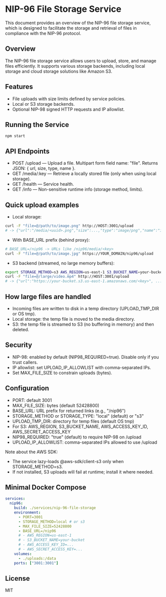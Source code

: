 # NIP-96 File Storage Service

This document provides an overview of the NIP-96 file storage service, which is designed to facilitate the storage and retrieval of files in compliance with the NIP-96 protocol.

## Overview

The NIP-96 file storage service allows users to upload, store, and manage files efficiently. It supports various storage backends, including local storage and cloud storage solutions like Amazon S3.

## Features

- File uploads with size limits defined by service policies.
- Local or S3 storage backends.
- Optional NIP-98 signed HTTP requests and IP allowlist.

## Running the Service

```
npm start
```

## API Endpoints

- POST /upload — Upload a file. Multipart form field name: "file". Returns JSON: { url, size, type, name }.
- GET /media/:key — Retrieve a locally stored file (only when using local storage).
- GET /health — Service health.
- GET /info — Non-sensitive runtime info (storage method, limits).

## Quick upload examples
- Local storage:
```bash
curl -F "file=@/path/to/image.png" http://HOST:3001/upload
# -> {"url":"/media/<uuid>.png","size":...,"type":"image/png","name":"image.png"}
```
- With BASE_URL prefix (behind proxy):
```bash
# BASE_URL=/nip96 -> URLs like /nip96/media/<key>
curl -F "file=@/path/to/image.jpg" https://YOUR_DOMAIN/nip96/upload
```
- S3 backend (streamed, no large memory buffers):
```bash
export STORAGE_METHOD=s3 AWS_REGION=us-east-1 S3_BUCKET_NAME=your-bucket
curl -F "file=@/large/video.mp4" http://HOST:3001/upload
# -> {"url":"https://your-bucket.s3.us-east-1.amazonaws.com/<key>", ...}
```

## How large files are handled
- Incoming files are written to disk in a temp directory (UPLOAD_TMP_DIR or OS tmp).
- Local storage: the temp file is moved to the media directory.
- S3: the temp file is streamed to S3 (no buffering in memory) and then deleted.

## Security
- NIP-98: enabled by default (NIP98_REQUIRED=true). Disable only if you trust callers.
- IP allowlist: set UPLOAD_IP_ALLOWLIST with comma-separated IPs.
- Set MAX_FILE_SIZE to constrain uploads (bytes).

## Configuration
- PORT: default 3001
- MAX_FILE_SIZE: bytes (default 52428800)
- BASE_URL: URL prefix for returned links (e.g., "/nip96")
- STORAGE_METHOD or STORAGE_TYPE: "local" (default) or "s3"
- UPLOAD_TMP_DIR: directory for temp files (default OS tmp)
- For S3: AWS_REGION, S3_BUCKET_NAME, AWS_ACCESS_KEY_ID, AWS_SECRET_ACCESS_KEY
- NIP98_REQUIRED: "true" (default) to require NIP-98 on /upload
- UPLOAD_IP_ALLOWLIST: comma-separated IPs allowed to use /upload

Note about the AWS SDK:
- The service lazy-loads @aws-sdk/client-s3 only when STORAGE_METHOD=s3.
- If not installed, S3 uploads will fail at runtime; install it where needed.

## Minimal Docker Compose
```yaml
services:
  nip96:
    build: ./services/nip-96-file-storage
    environment:
      - PORT=3001
      - STORAGE_METHOD=local # or s3
      - MAX_FILE_SIZE=52428800
      - BASE_URL=/nip96
      # - AWS_REGION=us-east-1
      # - S3_BUCKET_NAME=your-bucket
      # - AWS_ACCESS_KEY_ID=...
      # - AWS_SECRET_ACCESS_KEY=...
    volumes:
      - ./uploads:/data
    ports: ["3001:3001"]
```

## License

MIT